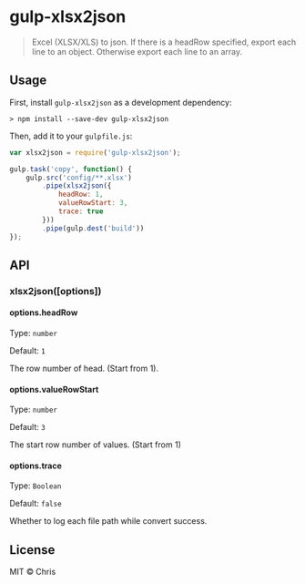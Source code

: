 # gulp-xlsx2json
> Excel (XLSX/XLS) to json.
> If there is a headRow specified, export each line to an object.
> Otherwise export each line to an array.

## Usage
First, install `gulp-xlsx2json` as a development dependency:

```shell
> npm install --save-dev gulp-xlsx2json
```

Then, add it to your `gulpfile.js`:

```javascript
var xlsx2json = require('gulp-xlsx2json');

gulp.task('copy', function() {
    gulp.src('config/**.xlsx')
        .pipe(xlsx2json({
            headRow: 1,
            valueRowStart: 3,
            trace: true
        }))
        .pipe(gulp.dest('build'))
});
```


## API

### xlsx2json([options])

#### options.headRow
Type: `number`

Default: `1`

The row number of head. (Start from 1).

#### options.valueRowStart
Type: `number`

Default: `3`

The start row number of values. (Start from 1)

#### options.trace
Type: `Boolean`

Default: `false`

Whether to log each file path while convert success.

## License
MIT &copy; Chris
